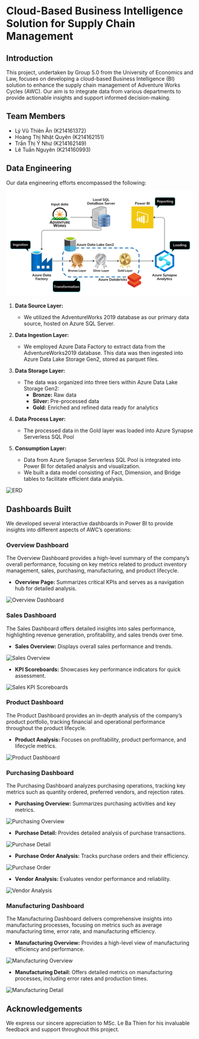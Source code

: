 # Cloud-Based Business Intelligence Solution for Supply Chain Management

## Introduction

This project, undertaken by Group 5.0 from the University of Economics and Law, focuses on developing a cloud-based Business Intelligence (BI) solution to enhance the supply chain management of Adventure Works Cycles (AWC). Our aim is to integrate data from various departments to provide actionable insights and support informed decision-making.

## Team Members
- Lý Vũ Thiên Ân (K214161372)
- Hoàng Thị Nhật Quyên (K214162151)
- Trần Thị Ý Như (K214162149)
- Lê Tuấn Nguyên (K214160993)

## Data Engineering

Our data engineering efforts encompassed the following:

![Overall Architecture](pictures/Process.png)

1. **Data Source Layer:** 
   - We utilized the AdventureWorks 2019 database as our primary data source, hosted on Azure SQL Server.

2. **Data Ingestion Layer:** 
   - We employed Azure Data Factory to extract data from the AdventureWorks2019 database. This data was then ingested into Azure Data Lake Storage Gen2, stored as parquet files.

3. **Data Storage Layer:** 
   - The data was organized into three tiers within Azure Data Lake Storage Gen2:
     - **Bronze:** Raw data
     - **Silver:** Pre-processed data
     - **Gold:** Enriched and refined data ready for analytics

4. **Data Process Layer:** 
   - The processed data in the Gold layer was loaded into Azure Synapse Serverless SQL Pool 

5. **Consumption Layer:** 
   - Data from  Azure Synapse Serverless SQL Pool is integrated into Power BI for detailed analysis and visualization.
   - We built a data model consisting of Fact, Dimension, and Bridge tables to facilitate efficient data analysis.

![ERD](Images/ERD.png)

## Dashboards Built

We developed several interactive dashboards in Power BI to provide insights into different aspects of AWC’s operations:

### Overview Dashboard
The Overview Dashboard provides a high-level summary of the company’s overall performance, focusing on key metrics related to product inventory management, sales, purchasing, manufacturing, and product lifecycle.

- **Overview Page:** Summarizes critical KPIs and serves as a navigation hub for detailed analysis.

![Overview Dashboard](Images/BI_Overview.png)

### Sales Dashboard
The Sales Dashboard offers detailed insights into sales performance, highlighting revenue generation, profitability, and sales trends over time.

- **Sales Overview:** Displays overall sales performance and trends.

![Sales Overview](Images/BI_Sales_Overview.png)

- **KPI Scoreboards:** Showcases key performance indicators for quick assessment.

![Sales KPI Scoreboards](Images/BI_Sales_KPIScoreBoards.png)

### Product Dashboard
The Product Dashboard provides an in-depth analysis of the company’s product portfolio, tracking financial and operational performance throughout the product lifecycle.

- **Product Analysis:** Focuses on profitability, product performance, and lifecycle metrics.

![Product Dashboard](Images/BI_Product.png)

### Purchasing Dashboard
The Purchasing Dashboard analyzes purchasing operations, tracking key metrics such as quantity ordered, preferred vendors, and rejection rates.

- **Purchasing Overview:** Summarizes purchasing activities and key metrics.

![Purchasing Overview](Images/BI_Purchasing_overview.png)

- **Purchase Detail:** Provides detailed analysis of purchase transactions.

![Purchase Detail](Images/BI_Purchasing_PurchaseDetail.png)

- **Purchase Order Analysis:** Tracks purchase orders and their efficiency.

![Purchase Order](Images/BI_Purchasing_PurchaseOrder.png)

- **Vendor Analysis:** Evaluates vendor performance and reliability.

![Vendor Analysis](Images/BI_Purchasing_Vendor.png)

### Manufacturing Dashboard
The Manufacturing Dashboard delivers comprehensive insights into manufacturing processes, focusing on metrics such as average manufacturing time, error rate, and manufacturing efficiency.

- **Manufacturing Overview:** Provides a high-level view of manufacturing efficiency and performance.

![Manufacturing Overview](Images/BI_Manufacturing_Overview.png)

- **Manufacturing Detail:** Offers detailed metrics on manufacturing processes, including error rates and production times.

![Manufacturing Detail](Images/BI_Manufacturing_Detail.png)

## Acknowledgements

We express our sincere appreciation to MSc. Le Ba Thien for his invaluable feedback and support throughout this project.
